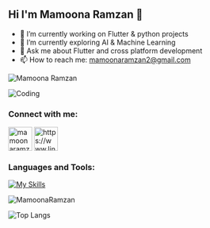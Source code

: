 ## Hi I'm Mamoona Ramzan 👋

- 🔭 I’m currently working on Flutter & python projects
- 🌱 I’m currently exploring AI & Machine Learning
- 💬 Ask me about Flutter and cross platform development
- 📫 How to reach me: mamoonaramzan2@gmail.com
<p align="left"> <img src="https://komarev.com/ghpvc/?username=MamoonaRamzan&label=Profile%20views&color=0e75b6&style=flat" alt="Mamoona Ramzan" /> </p>
<img align="center" alt="Coding" src="https://i.pinimg.com/originals/84/88/9a/84889ad9e996c2c74ffdf33e73378c66.gif">
<h3 align="left">Connect with me:</h3>
<p align="left">
<a href="mailto:mamoonaramzan2@gmail.com" target="blank"><img align="center" src="https://img.icons8.com/color/48/gmail-new.png" alt="mamoonaramzan2@gmail.com" height="48" width="48" /></a>  
<a href="https://www.linkedin.com/in/mamoona-ramzan/" target="blank"><img align="center" src="https://img.icons8.com/fluency/48/linkedin.png" alt="https://www.linkedin.com/in/mamoona-ramzan/" height="48" width="48" /></a>
</p>

### Languages and Tools:
[![My Skills](https://skillicons.dev/icons?i=cpp,java,flutter,dart,html,css,js,py,pytorch,tensorflow,firebase,mysql,github,git,postman,figma,anaconda,androidstudio,ai,matlab,&perline=10)](https://skillicons.dev)

<p><img align="center" src="https://github-readme-streak-stats.herokuapp.com/?user=MamoonaRamzan&" alt="MamoonaRamzan"/></p>

![Top Langs](https://github-readme-stats.vercel.app/api/top-langs/?username=MamoonaRamzan&theme=light)

